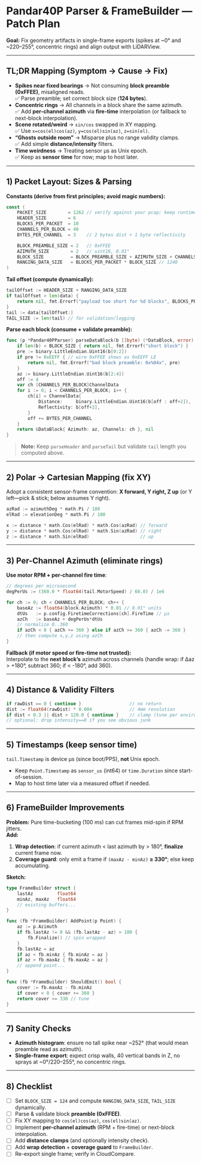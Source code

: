 # Pandar40P Parser & FrameBuilder — Patch Plan

**Goal:** Fix geometry artifacts in single-frame exports (spikes at ~0° and ~220–255°, concentric rings) and align output with LiDARView.

---

## TL;DR Mapping (Symptom → Cause → Fix)

- **Spikes near fixed bearings** → Not consuming **block preamble (0xFFEE)**, misaligned reads.  
  ✅ Parse preamble; set correct block size (**124 bytes**).
- **Concentric rings** → All channels in a block share the same azimuth.  
  ✅ Add **per-channel azimuth** via **fire-time** interpolation (or fallback to next-block interpolation).
- **Scene rotated/weird** → `sin/cos` swapped in XY mapping.  
  ✅ Use `x=cos(el)cos(az)`, `y=cos(el)sin(az)`, `z=sin(el)`.
- **“Ghosts outside room”** → Misparse plus no range validity clamps.  
  ✅ Add simple **distance/intensity** filters.
- **Time weirdness** → Treating sensor μs as Unix epoch.  
  ✅ Keep as **sensor time** for now; map to host later.

---

## 1) Packet Layout: Sizes & Parsing

**Constants (derive from first principles; avoid magic numbers):**
```go
const (
    PACKET_SIZE        = 1262 // verify against your pcap; keep runtime assert
    HEADER_SIZE        = 6
    BLOCKS_PER_PACKET  = 10
    CHANNELS_PER_BLOCK = 40
    BYTES_PER_CHANNEL  = 3    // 2 bytes dist + 1 byte reflectivity

    BLOCK_PREAMBLE_SIZE = 2   // 0xFFEE
    AZIMUTH_SIZE        = 2   // uint16, 0.01°
    BLOCK_SIZE          = BLOCK_PREAMBLE_SIZE + AZIMUTH_SIZE + CHANNELS_PER_BLOCK*BYTES_PER_CHANNEL // 124
    RANGING_DATA_SIZE   = BLOCKS_PER_PACKET * BLOCK_SIZE // 1240
)
```

**Tail offset (compute dynamically):**
```go
tailOffset := HEADER_SIZE + RANGING_DATA_SIZE
if tailOffset > len(data) {
    return nil, fmt.Errorf("payload too short for %d blocks", BLOCKS_PER_PACKET)
}
tail := data[tailOffset:]
TAIL_SIZE := len(tail) // for validation/logging
```

**Parse each block (consume + validate preamble):**
```go
func (p *Pandar40PParser) parseDataBlock(b []byte) (*DataBlock, error) {
    if len(b) < BLOCK_SIZE { return nil, fmt.Errorf("short block") }
    pre := binary.LittleEndian.Uint16(b[0:2])
    if pre != 0xEEFF { // wire 0xFFEE shows as 0xEEFF LE
        return nil, fmt.Errorf("bad block preamble: 0x%04x", pre)
    }
    az := binary.LittleEndian.Uint16(b[2:4])
    off := 4
    var ch [CHANNELS_PER_BLOCK]ChannelData
    for i := 0; i < CHANNELS_PER_BLOCK; i++ {
        ch[i] = ChannelData{
            Distance:     binary.LittleEndian.Uint16(b[off : off+2]),
            Reflectivity: b[off+2],
        }
        off += BYTES_PER_CHANNEL
    }
    return &DataBlock{ Azimuth: az, Channels: ch }, nil
}
```

> **Note:** Keep `parseHeader` and `parseTail` but validate `tail` length you computed above.

---

## 2) Polar → Cartesian Mapping (fix XY)

Adopt a consistent sensor-frame convention: **X forward, Y right, Z up** (or Y left—pick & stick; below assumes Y right).

```go
azRad := azimuthDeg * math.Pi / 180
elRad := elevationDeg * math.Pi / 180

x := distance * math.Cos(elRad) * math.Cos(azRad) // forward
y := distance * math.Cos(elRad) * math.Sin(azRad) // right
z := distance * math.Sin(elRad)                   // up
```

---

## 3) Per-Channel Azimuth (eliminate rings)

**Use motor RPM + per-channel fire time**:
```go
// degrees per microsecond
degPerUs := (360.0 * float64(tail.MotorSpeed) / 60.0) / 1e6

for ch := 0; ch < CHANNELS_PER_BLOCK; ch++ {
    baseAz := float64(block.Azimuth) * 0.01 // 0.01° units
    dtUs   := p.config.FiretimeCorrections[ch].FireTime // μs
    azCh   := baseAz + degPerUs*dtUs
    // normalize 0..360
    if azCh < 0 { azCh += 360 } else if azCh >= 360 { azCh -= 360 }
    // then compute x,y,z using azCh
}
```

**Fallback (if motor speed or fire-time not trusted):**  
Interpolate to the **next block’s** azimuth across channels (handle wrap: if Δaz > +180°, subtract 360; if < -180°, add 360).

---

## 4) Distance & Validity Filters

```go
if rawDist == 0 { continue }                  // no return
dist := float64(rawDist) * 0.004              // 4mm resolution
if dist < 0.3 || dist > 120.0 { continue }    // clamp (tune per environment)
// optional: drop intensity==0 if you see obvious junk
```

---

## 5) Timestamps (keep sensor time)

`tail.Timestamp` is device μs (since boot/PPS), **not** Unix epoch.  
- Keep `Point.Timestamp` as `sensor_us` (int64) or `time.Duration` since start-of-session.
- Map to host time later via a measured offset if needed.

---

## 6) FrameBuilder Improvements

**Problem:** Pure time-bucketing (100 ms) can cut frames mid-spin if RPM jitters.  
**Add:**

1) **Wrap detection**: if current azimuth < last azimuth by > 180°, **finalize** current frame now.
2) **Coverage guard**: only emit a frame if `(maxAz - minAz)` **≥ 330°**; else keep accumulating.

**Sketch:**
```go
type FrameBuilder struct {
    lastAz         float64
    minAz, maxAz   float64
    // existing buffers...
}

func (fb *FrameBuilder) AddPoint(p Point) {
    az := p.Azimuth
    if fb.lastAz != 0 && (fb.lastAz - az) > 180 {
        fb.Finalize() // spin wrapped
    }
    fb.lastAz = az
    if az < fb.minAz { fb.minAz = az }
    if az > fb.maxAz { fb.maxAz = az }
    // append point...
}

func (fb *FrameBuilder) ShouldEmit() bool {
    cover := fb.maxAz - fb.minAz
    if cover < 0 { cover += 360 }
    return cover >= 330 // tune
}
```

---

## 7) Sanity Checks

- **Azimuth histogram**: ensure no tall spike near ~252° (that would mean preamble read as azimuth).
- **Single-frame export**: expect crisp walls, 40 vertical bands in Z, no sprays at ~0°/220–255°, no concentric rings.

---

## 8) Checklist

- [ ] Set `BLOCK_SIZE = 124` and compute `RANGING_DATA_SIZE`, `TAIL_SIZE` dynamically.  
- [ ] Parse & validate block **preamble (0xFFEE)**.  
- [ ] Fix XY mapping to `cos(el)cos(az)`, `cos(el)sin(az)`.  
- [ ] Implement **per-channel azimuth** (RPM + fire-time) or next-block interpolation.  
- [ ] Add **distance clamps** (and optionally intensity check).  
- [ ] Add **wrap detection** + **coverage guard** to `FrameBuilder`.  
- [ ] Re-export single frame; verify in CloudCompare.
